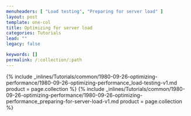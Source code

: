 ```yaml
---
menuheaders: [ "Load testing", "Preparing for server load" ]
layout: post
template: one-col
title: Optimizing for server load
categories: Tutorials
lead: ""
legacy: false

keywords: []
permalink: /:collection/:path
---
```





<a href="#load-testing"></a>{% include _inlines/Tutorials/common/1980-09-26-optimizing-performance/1980-09-26-optimizing-performance_load-testing-v1.md  product = page.collection %}
<a href="#preparing-for-server-load"></a>{% include _inlines/Tutorials/common/1980-09-26-optimizing-performance/1980-09-26-optimizing-performance_preparing-for-server-load-v1.md  product = page.collection %}